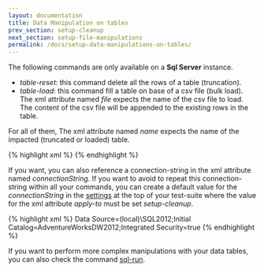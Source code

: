 ```yaml
---
layout: documentation
title: Data Manipulation on tables
prev_section: setup-cleanup
next_section: setup-file-manipulations
permalink: /docs/setup-data-manipulations-on-tables/
---
```

The following commands are only available on a **Sql Server** instance.

* *table-reset*: this command delete all the rows of a table (truncation).
* *table-load*: this command fill a table on base of a csv file (bulk load). The xml attribute named *file* expects the name of the csv file to load. The content of the csv file will be appended to the existing rows in the table.

For all of them, The xml attribute named *name* expects the name of the impacted (truncated or loaded) table.

{% highlight xml %}
<setup>
	<table-reset  name="NewUsers"
		connectionString="..."
	/>
	<table-load   name="NewUsers"
		file ="NewUsers.csv"
		connectionString="..."
	/>
</setup>
{% endhighlight %}

If you want, you can also reference a connection-string in the xml attribute named *connectionString*. If you want to avoid to repeat this connection-string within all your commands, you can create a default value for the *connectionString* in the [settings](../manage-connection-strings) at the top of your test-suite where the value for the xml attribute *apply-to* must be set *setup-cleanup*.

{% highlight xml %}
<settings>
	<default apply-to="setup-cleanup">
		<connectionString>Data Source=(local)\SQL2012;Initial Catalog=AdventureWorksDW2012;Integrated Security=true</connectionString>
	</default>
</settings>
{% endhighlight %}

If you want to perform more complex manipulations with your data tables, you can also check the command [sql-run](../setup-sql-batch).
